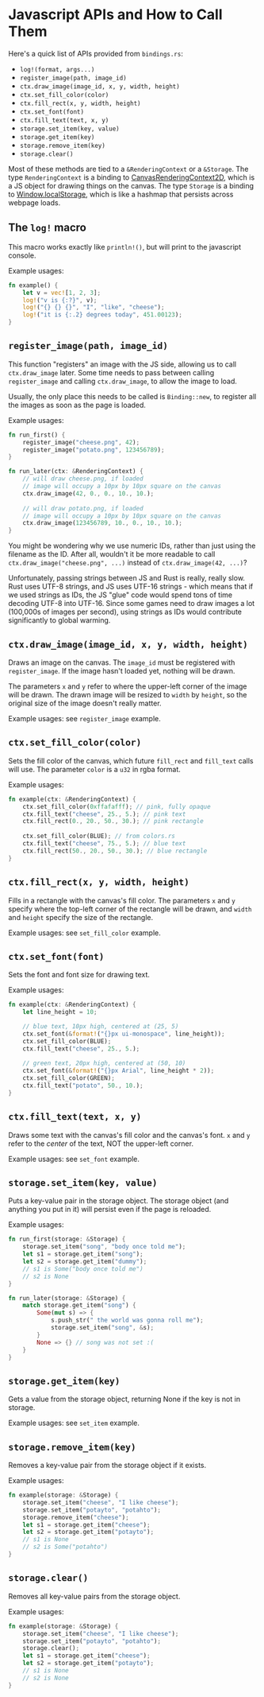 # Javascript APIs and How to Call Them

Here's a quick list of APIs provided from `bindings.rs`:
 - `log!(format, args...)`
 - `register_image(path, image_id)`
 - `ctx.draw_image(image_id, x, y, width, height)`
 - `ctx.set_fill_color(color)`
 - `ctx.fill_rect(x, y, width, height)`
 - `ctx.set_font(font)`
 - `ctx.fill_text(text, x, y)`
 - `storage.set_item(key, value)`
 - `storage.get_item(key)`
 - `storage.remove_item(key)`
 - `storage.clear()`

Most of these methods are tied to a `&RenderingContext` or a `&Storage`. The type `RenderingContext` is a binding to [CanvasRenderingContext2D](https://developer.mozilla.org/en-US/docs/Web/API/CanvasRenderingContext2D), which is a JS object for drawing things on the canvas. The type `Storage` is a binding to [Window.localStorage](https://developer.mozilla.org/en-US/docs/Web/API/Window/localStorage), which is like a hashmap that persists across webpage loads. 

## The `log!` macro

This macro works exactly like `println!()`, but will print to the javascript console. 

Example usages:
```rust
fn example() {
    let v = vec![1, 2, 3];
    log!("v is {:?}", v);
    log!("{} {} {}", "I", "like", "cheese");
    log!("it is {:.2} degrees today", 451.00123);
}
```

## `register_image(path, image_id)`

This function "registers" an image with the JS side, allowing us to call `ctx.draw_image` later. Some time needs to pass between calling `register_image` and calling `ctx.draw_image`, to allow the image to load.

Usually, the only place this needs to be called is `Binding::new`, to register all the images as soon as the page is loaded.

Example usages:
```rust
fn run_first() {
    register_image("cheese.png", 42);
    register_image("potato.png", 123456789);
}

fn run_later(ctx: &RenderingContext) {
    // will draw cheese.png, if loaded
    // image will occupy a 10px by 10px square on the canvas
    ctx.draw_image(42, 0., 0., 10., 10.);
    
    // will draw potato.png, if loaded
    // image will occupy a 10px by 10px square on the canvas
    ctx.draw_image(123456789, 10., 0., 10., 10.);
}
```
You might be wondering why we use numeric IDs, rather than just using the filename as the ID. After all, wouldn't it be more readable to call `ctx.draw_image("cheese.png", ...)` instead of `ctx.draw_image(42, ...)`?

Unfortunately, passing strings between JS and Rust is really, really slow. Rust uses UTF-8 strings, and JS uses UTF-16 strings - which means that if we used strings as IDs, the JS "glue" code would spend tons of time decoding UTF-8 into UTF-16. Since some games need to draw images a lot (100,000s of images per second), using strings as IDs would contribute significantly to global warming.

## `ctx.draw_image(image_id, x, y, width, height)`

Draws an image on the canvas. The `image_id` must be registered with `register_image`. If the image hasn't loaded yet, nothing will be drawn.

The parameters `x` and `y` refer to where the upper-left corner of the image will be drawn. The drawn image will be resized to `width` by `height`, so the original size of the image doesn't really matter.

Example usages: see `register_image` example.

## `ctx.set_fill_color(color)`

Sets the fill color of the canvas, which future `fill_rect` and `fill_text` calls will use. The parameter `color` is a `u32` in rgba format.

Example usages:
```rust
fn example(ctx: &RenderingContext) {
    ctx.set_fill_color(0xffafafff); // pink, fully opaque
    ctx.fill_text("cheese", 25., 5.); // pink text
    ctx.fill_rect(0., 20., 50., 30.); // pink rectangle
    
    ctx.set_fill_color(BLUE); // from colors.rs
    ctx.fill_text("cheese", 75., 5.); // blue text
    ctx.fill_rect(50., 20., 50., 30.); // blue rectangle
}
```

## `ctx.fill_rect(x, y, width, height)`

Fills in a rectangle with the canvas's fill color. The parameters `x` and `y` specify where the top-left corner of the rectangle will be drawn, and `width` and `height` specify the size of the rectangle.

Example usages: see `set_fill_color` example.

## `ctx.set_font(font)`

Sets the font and font size for drawing text.

Example usages:
```rust
fn example(ctx: &RenderingContext) {
    let line_height = 10;

    // blue text, 10px high, centered at (25, 5)
    ctx.set_font(&format!("{}px ui-monospace", line_height));
    ctx.set_fill_color(BLUE);
    ctx.fill_text("cheese", 25., 5.);
    
    // green text, 20px high, centered at (50, 10)
    ctx.set_font(&format!("{}px Arial", line_height * 2));
    ctx.set_fill_color(GREEN);
    ctx.fill_text("potato", 50., 10.);
}
```

## `ctx.fill_text(text, x, y)`

Draws some text with the canvas's fill color and the canvas's font. `x` and `y` refer to the _center_ of the text, NOT the upper-left corner.

Example usages: see `set_font` example.

## `storage.set_item(key, value)`

Puts a key-value pair in the storage object. The storage object (and anything you put in it) will persist even if the page is reloaded.

Example usages:
```rust
fn run_first(storage: &Storage) {
    storage.set_item("song", "body once told me");
    let s1 = storage.get_item("song");
    let s2 = storage.get_item("dummy");
    // s1 is Some("body once told me")
    // s2 is None
}

fn run_later(storage: &Storage) {
    match storage.get_item("song") {
        Some(mut s) => {
            s.push_str(" the world was gonna roll me");
            storage.set_item("song", &s);
        }
        None => {} // song was not set :(
    }
}
```

## `storage.get_item(key)`

Gets a value from the storage object, returning None if the key is not in storage.

Example usages: see `set_item` example.

## `storage.remove_item(key)`

Removes a key-value pair from the storage object if it exists.

Example usages:
```rust
fn example(storage: &Storage) {
    storage.set_item("cheese", "I like cheese");
    storage.set_item("potayto", "potahto");
    storage.remove_item("cheese");
    let s1 = storage.get_item("cheese");
    let s2 = storage.get_item("potayto");
    // s1 is None
    // s2 is Some("potahto")
}
```

## `storage.clear()`

Removes all key-value pairs from the storage object.

Example usages:
```rust
fn example(storage: &Storage) {
    storage.set_item("cheese", "I like cheese");
    storage.set_item("potayto", "potahto");
    storage.clear();
    let s1 = storage.get_item("cheese");
    let s2 = storage.get_item("potayto");
    // s1 is None
    // s2 is None
}
```